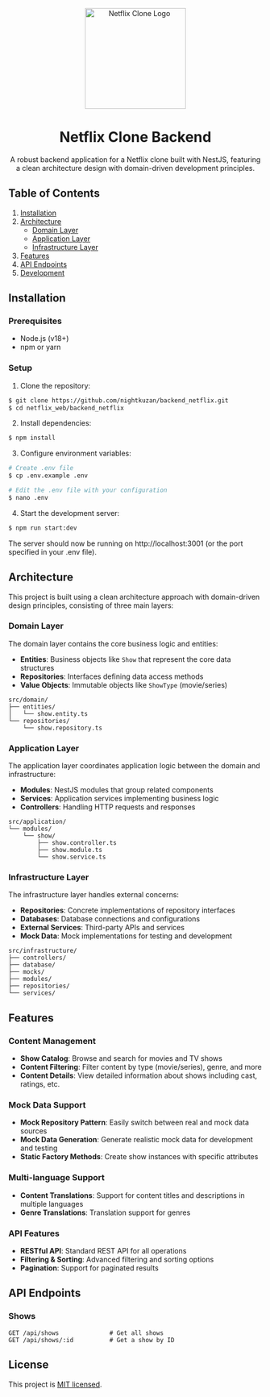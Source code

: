 <p align="center">
  <a href="#" target="blank"><img src="https://i.imgur.com/HrmRgm6.png" width="200" alt="Netflix Clone Logo" /></a>
</p>

<h1 align="center">Netflix Clone Backend</h1>

<p align="center">A robust backend application for a Netflix clone built with NestJS, featuring a clean architecture design with domain-driven development principles.</p>

## Table of Contents

1. [Installation](#installation)
2. [Architecture](#architecture)
   - [Domain Layer](#domain-layer)
   - [Application Layer](#application-layer)
   - [Infrastructure Layer](#infrastructure-layer)
3. [Features](#features)
4. [API Endpoints](#api-endpoints)
5. [Development](#development)

## Installation

### Prerequisites

- Node.js (v18+)
- npm or yarn

### Setup

1. Clone the repository:

```bash
$ git clone https://github.com/nightkuzan/backend_netflix.git
$ cd netflix_web/backend_netflix
```

2. Install dependencies:

```bash
$ npm install
```

3. Configure environment variables:

```bash
# Create .env file
$ cp .env.example .env

# Edit the .env file with your configuration
$ nano .env
```

4. Start the development server:

```bash
$ npm run start:dev
```

The server should now be running on http://localhost:3001 (or the port specified in your .env file).

## Architecture

This project is built using a clean architecture approach with domain-driven design principles, consisting of three main layers:

### Domain Layer

The domain layer contains the core business logic and entities:

- **Entities**: Business objects like `Show` that represent the core data structures
- **Repositories**: Interfaces defining data access methods
- **Value Objects**: Immutable objects like `ShowType` (movie/series)

```
src/domain/
├── entities/
│   └── show.entity.ts
└── repositories/
    └── show.repository.ts
```

### Application Layer

The application layer coordinates application logic between the domain and infrastructure:

- **Modules**: NestJS modules that group related components
- **Services**: Application services implementing business logic
- **Controllers**: Handling HTTP requests and responses

```
src/application/
└── modules/
    └── show/
        ├── show.controller.ts
        ├── show.module.ts
        └── show.service.ts
```

### Infrastructure Layer

The infrastructure layer handles external concerns:

- **Repositories**: Concrete implementations of repository interfaces
- **Databases**: Database connections and configurations
- **External Services**: Third-party APIs and services
- **Mock Data**: Mock implementations for testing and development

```
src/infrastructure/
├── controllers/
├── database/
├── mocks/
├── modules/
├── repositories/
└── services/
```

## Features

### Content Management

- **Show Catalog**: Browse and search for movies and TV shows
- **Content Filtering**: Filter content by type (movie/series), genre, and more
- **Content Details**: View detailed information about shows including cast, ratings, etc.

### Mock Data Support

- **Mock Repository Pattern**: Easily switch between real and mock data sources
- **Mock Data Generation**: Generate realistic mock data for development and testing
- **Static Factory Methods**: Create show instances with specific attributes

### Multi-language Support

- **Content Translations**: Support for content titles and descriptions in multiple languages
- **Genre Translations**: Translation support for genres

### API Features

- **RESTful API**: Standard REST API for all operations
- **Filtering & Sorting**: Advanced filtering and sorting options
- **Pagination**: Support for paginated results

## API Endpoints

### Shows

```
GET /api/shows              # Get all shows
GET /api/shows/:id          # Get a show by ID
```

## License

This project is [MIT licensed](LICENSE).
